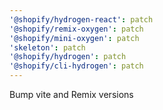 ```yaml
---
'@shopify/hydrogen-react': patch
'@shopify/remix-oxygen': patch
'@shopify/mini-oxygen': patch
'skeleton': patch
'@shopify/hydrogen': patch
'@shopify/cli-hydrogen': patch
---
```


Bump vite and Remix versions
